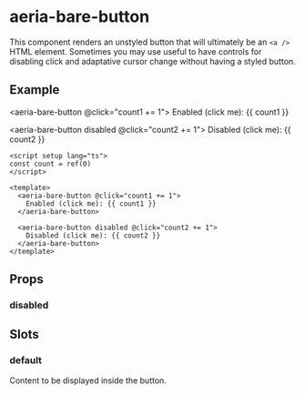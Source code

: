 <script setup lang="ts">
import { ref } from 'vue'
import { AeriaBareButton } from 'aeria-ui'

const count1 = ref(0)
const count2 = ref(0)
</script>

# aeria-bare-button

This component renders an unstyled button that will ultimately be an `<a />` HTML element. Sometimes you may use useful to have controls for disabling click and adaptative cursor change without having a styled button.

## Example

<aeria-bare-button @click="count1 += 1">
  Enabled (click me): {{ count1 }}
</aeria-bare-button>

<aeria-bare-button disabled @click="count2 += 1">
  Disabled (click me): {{ count2 }}
</aeria-bare-button>

```vue
<script setup lang="ts">
const count = ref(0)
</script>

<template>
  <aeria-bare-button @click="count1 += 1">
    Enabled (click me): {{ count1 }}
  </aeria-bare-button>

  <aeria-bare-button disabled @click="count2 += 1">
    Disabled (click me): {{ count2 }}
  </aeria-bare-button>
</template>
```

## Props

### disabled <Badge type="tip" text="boolean?" /> 

## Slots

### default

Content to be displayed inside the button.
